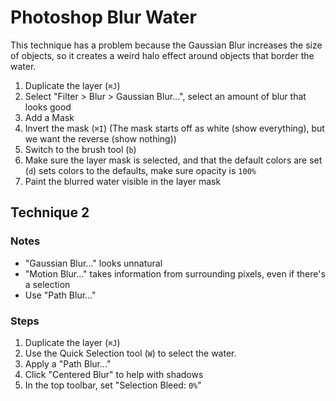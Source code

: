 # Photoshop Blur Water

This technique has a problem because the Gaussian Blur increases the size of objects, so it creates a weird halo effect around objects that border the water.

1. Duplicate the layer (`⌘J`)
2. Select "Filter > Blur > Gaussian Blur...", select an amount of blur that looks good
3. Add a Mask
4. Invert the mask (`⌘I`) (The mask starts off as white (show everything), but we want the reverse (show nothing))
5. Switch to the brush tool (`b`)
6. Make sure the layer mask is selected, and that the default colors are set (`d`) sets colors to the defaults, make sure opacity is `100%`
7. Paint the blurred water visible in the layer mask

## Technique 2

### Notes

- "Gaussian Blur..." looks unnatural
- "Motion Blur..." takes information from surrounding pixels, even if there's a selection
- Use "Path Blur..."

### Steps

1. Duplicate the layer (`⌘J`)
2. Use the Quick Selection tool (`W`) to select the water.
3. Apply a "Path Blur..."
4. Click "Centered Blur" to help with shadows
5. In the top toolbar, set "Selection Bleed: `0%`"
